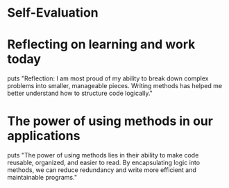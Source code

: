 # Self-Evaluation

# Reflecting on learning and work today
puts "Reflection: I am most proud of my ability to break down complex problems into smaller, manageable pieces. Writing methods has helped me better understand how to structure code logically."

# The power of using methods in our applications
puts "The power of using methods lies in their ability to make code reusable, organized, and easier to read. By encapsulating logic into methods, we can reduce redundancy and write more efficient and maintainable programs."
